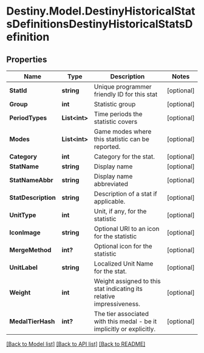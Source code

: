 # Destiny.Model.DestinyHistoricalStatsDefinitionsDestinyHistoricalStatsDefinition

## Properties

Name | Type | Description | Notes
------------ | ------------- | ------------- | -------------
**StatId** | **string** | Unique programmer friendly ID for this stat | [optional] 
**Group** | **int** | Statistic group | [optional] 
**PeriodTypes** | **List&lt;int&gt;** | Time periods the statistic covers | [optional] 
**Modes** | **List&lt;int&gt;** | Game modes where this statistic can be reported. | [optional] 
**Category** | **int** | Category for the stat. | [optional] 
**StatName** | **string** | Display name | [optional] 
**StatNameAbbr** | **string** | Display name abbreviated | [optional] 
**StatDescription** | **string** | Description of a stat if applicable. | [optional] 
**UnitType** | **int** | Unit, if any, for the statistic | [optional] 
**IconImage** | **string** | Optional URI to an icon for the statistic | [optional] 
**MergeMethod** | **int?** | Optional icon for the statistic | [optional] 
**UnitLabel** | **string** | Localized Unit Name for the stat. | [optional] 
**Weight** | **int** | Weight assigned to this stat indicating its relative impressiveness. | [optional] 
**MedalTierHash** | **int?** | The tier associated with this medal - be it implicitly or explicitly. | [optional] 

[[Back to Model list]](../README.md#documentation-for-models) [[Back to API list]](../README.md#documentation-for-api-endpoints) [[Back to README]](../README.md)

